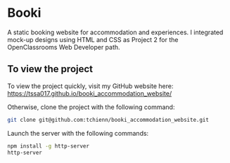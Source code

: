 # Booki

A static booking website for accommodation and experiences. I integrated mock-up designs using HTML and CSS as Project 2 for the OpenClassrooms Web Developer path.

## To view the project

To view the project quickly, visit my GitHub website here: https://tssa017.github.io/booki_accommodation_website/

Otherwise, clone the project with the following command:

```bash
git clone git@github.com:tchienn/booki_accommodation_website.git
```

Launch the server with the following commands:

```bash
npm install -g http-server
http-server
```
